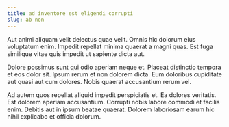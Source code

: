 ```yaml
---
title: ad inventore est eligendi corrupti
slug: ab non
---
```


Aut animi aliquam velit delectus quae velit. Omnis hic dolorum eius voluptatum enim. Impedit repellat minima quaerat a magni quas. Est fuga similique vitae quis impedit ut sapiente dicta aut.

Dolore possimus sunt qui odio aperiam neque et. Placeat distinctio tempora et eos dolor sit. Ipsum rerum et non dolorem dicta. Eum doloribus cupiditate aut quasi aut cum dolores. Nobis quaerat accusantium rerum vel.

Ad autem quos repellat aliquid impedit perspiciatis et. Ea dolores veritatis. Est dolorem aperiam accusantium. Corrupti nobis labore commodi et facilis enim. Debitis aut in ipsum beatae quaerat. Dolorem laboriosam earum hic nihil explicabo et officia dolorum.
